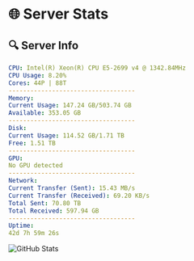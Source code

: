 # 🌐 Server Stats
## 🔍 Server Info
```yaml
CPU: Intel(R) Xeon(R) CPU E5-2699 v4 @ 1342.84MHz
CPU Usage: 8.20%
Cores: 44P | 88T
-----------------------------------
Memory:
Current Usage: 147.24 GB/503.74 GB
Available: 353.05 GB
-----------------------------------
Disk:
Current Usage: 114.52 GB/1.71 TB
Free: 1.51 TB
-----------------------------------
GPU:
No GPU detected
-----------------------------------
Network:
Current Transfer (Sent): 15.43 MB/s
Current Transfer (Received): 69.20 KB/s
Total Sent: 70.80 TB
Total Received: 597.94 GB
-----------------------------------
Uptime:
42d 7h 59m 26s
```
![GitHub Stats](https://img.shields.io/badge/Updated-2025-04-19_05:22:15-blue)